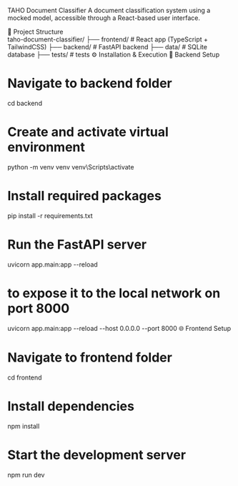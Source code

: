 TAHO Document Classifier
A document classification system using a mocked model, accessible through a React-based user interface.

📁 Project Structure  
taho-document-classifier/
├── frontend/      # React app (TypeScript + TailwindCSS)
├── backend/       # FastAPI backend 
├── data/          # SQLite database 
├── tests/         # tests
⚙️ Installation & Execution
🔧 Backend Setup 
# Navigate to backend folder
cd backend

# Create and activate virtual environment
python -m venv venv 
venv\Scripts\activate           

# Install required packages
pip install -r requirements.txt

# Run the FastAPI server
uvicorn app.main:app --reload

# to expose it to the local network on port 8000
uvicorn app.main:app --reload --host 0.0.0.0 --port 8000
🌐 Frontend Setup 
# Navigate to frontend folder
cd frontend

# Install dependencies
npm install

# Start the development server
npm run dev
